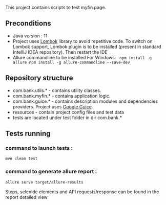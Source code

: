 This project contains scripts to test  myfin page.

## Preconditions
- Java version : 11
- Project uses [Lombok](https://projectlombok.org/) library to avoid repetitive code. To switch on Lombok support, Lombok plugin is to be installed (present in standard IntelliJ IDEA repository). Then restart the IDE 
- Allure commandline to be installed 
For Windows:
` npm install -g allure
 npm install -g allure-commandline --save-dev`

## Repository structure
- com.bank.utils.* - contains utility classes.
- com.bank.myfin.* - contains application logic.
- com.bank.guice.* - contains description modules and dependencies providers. Project uses [Google Guice](https://github.com/google/guice).
- resources - contain project config files and test data
- tests are located under test folder in dir com.bank.*

## Tests running

### command to launch tests :
`mvn clean test `

### command to generate allure report : 
`allure serve target/allure-results`

Steps, selenide elements and API requests/response can be found in the report detailed view
